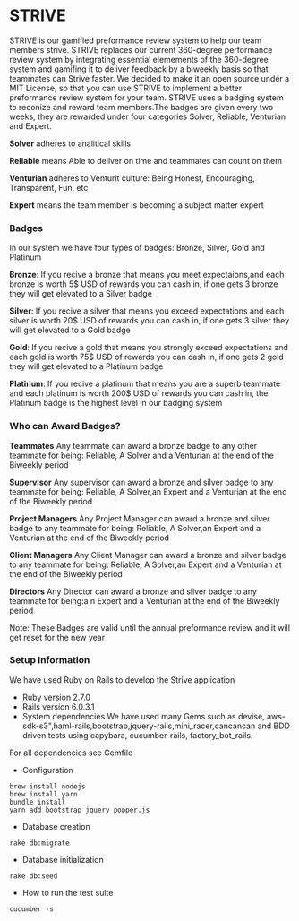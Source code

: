 # STRIVE
STRIVE is our gamified preformance review system to help our team members strive.
STRIVE replaces our current 360-degree performance review system by integrating essential elemements of the 360-degree system and gamifing it to deliver feedback by a biweekly basis so that teammates can Strive faster.
We decided to make it an open source under a MIT License, 
so that you can use STRIVE to implement a better preformance review system for your team.
STRIVE uses a badging system to reconize and reward team members.The badges are given every two weeks,
they are rewarded under four categories Solver, Reliable, Venturian and Expert.

**Solver** adheres to analitical skills

**Reliable** means Able to deliver on time and teammates can count on them 

**Venturian** adheres to Venturit culture: Being Honest, Encouraging, Transparent, Fun, etc

**Expert**  means the team member is becoming a subject matter expert

### Badges
In our system we have four types of badges: Bronze, Silver, Gold and Platinum

**Bronze**: If you recive a bronze that means you meet expectaions,and each bronze is worth 5$ USD of rewards you can cash in, if one gets 3 bronze they will get elevated to a Silver badge

**Silver**: If you recive a silver that means you exceed expectations and each silver is worth 20$ USD of rewards you can cash in, if one gets 3 silver they will get elevated to a Gold badge 

**Gold**: If you recive a gold that means you strongly exceed expectations and each gold is worth 75$ USD of rewards you can cash in, if one gets 2 gold they will get elevated to a Platinum badge 

**Platinum**: If you recive a platinum that means you are a superb teammate and each platinum is worth 200$ USD of rewards you can cash in, the Platinum badge is the highest level in our badging system

### Who can Award Badges?

**Teammates** Any teammate can award a bronze badge to any other teammate for being: Reliable, A Solver and a Venturian at the end of the Biweekly period

**Supervisor** Any supervisor can award a bronze and silver badge to any teammate for being: Reliable, A Solver,an Expert
 and a Venturian at the end of the Biweekly period

**Project Managers** Any Project Manager can award a bronze and silver badge to any teammate for being: Reliable, A Solver,an Expert and a Venturian at the end of the Biweekly period

**Client Managers** Any Client Manager can award a bronze and silver badge to any teammate for being: Reliable, A Solver,an Expert and a Venturian at the end of the Biweekly period

**Directors** Any Director can award a bronze and silver badge to any teammate for being:a n Expert and a Venturian at the end of the Biweekly period


Note: These Badges are valid until the annual preformance review and it will get reset for the new year

### Setup Information

We have used Ruby on Rails to develop the Strive application

* Ruby version
 2.7.0 
* Rails version
 6.0.3.1
* System dependencies
We have used many Gems such as devise, aws-sdk-s3",haml-rails,bootstrap,jquery-rails,mini_racer,cancancan and BDD driven tests using capybara, cucumber-rails, factory_bot_rails.

For all dependencies see Gemfile

* Configuration
```
brew install nodejs
brew install yarn
bundle install
yarn add bootstrap jquery popper.js
```

* Database creation

```
rake db:migrate
```
* Database initialization
```
rake db:seed
```
* How to run the test suite
```
cucumber -s
```
